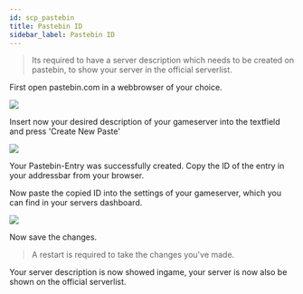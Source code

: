```yaml
---
id: scp_pastebin
title: Pastebin ID
sidebar_label: Pastebin ID
---
```


> Its required to have a server description which needs to be created on pastebin, to show your server in the official serverlist.

First open pastebin.com in a webbrowser of your choice.

![](https://screensaver01.zap-hosting.com/index.php/s/WdGgdTd6tS3tJQ7/preview)

Insert now your desired description of your gameserver into the textfield and press 'Create New Paste'

![](https://screensaver01.zap-hosting.com/index.php/s/GDrBGWTD4EZJ89j/preview)

Your Pastebin-Entry was successfully created. Copy the ID of the entry in your addressbar from your browser.

Now paste the copied ID into the settings of your gameserver, which you can find in your servers dashboard.

![](https://screensaver01.zap-hosting.com/index.php/s/rnDn3N4RYdSZ4QH/preview)

Now save the changes.

> A restart is required to take the changes you've made.

Your server description is now showed ingame, your server is now also be shown on the official serverlist.
